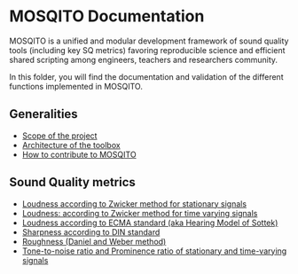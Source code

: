 # MOSQITO Documentation

MOSQITO is a unified and modular development framework of sound quality tools (including key SQ metrics) favoring reproducible science and efficient shared scripting among engineers, teachers and researchers community.

In this folder, you will find the documentation and validation of the different functions implemented in MOSQITO.

## Generalities

- [Scope of the project](./scope.md)
- [Architecture of the toolbox](./architecture.md)
- [How to contribute to MOSQITO](./contributing.md)

## Sound Quality metrics

- [Loudness according to Zwicker method for stationary signals](./loudness_zwst.md)
- [Loudness: according to Zwicker method for time varying signals](./loudness_zwtv.md)
- [Loudness according to ECMA standard (aka Hearing Model of Sottek)](./loudness_ecma.md)
- [Sharpness according to DIN standard](./sharpness_din.md)
- [Roughness (Daniel and Weber method)](./roughness_danielweber.md)
- [Tone-to-noise ratio and Prominence ratio of stationary and time-varying signals](./tone-to-noise-prominence-ratio.md)

